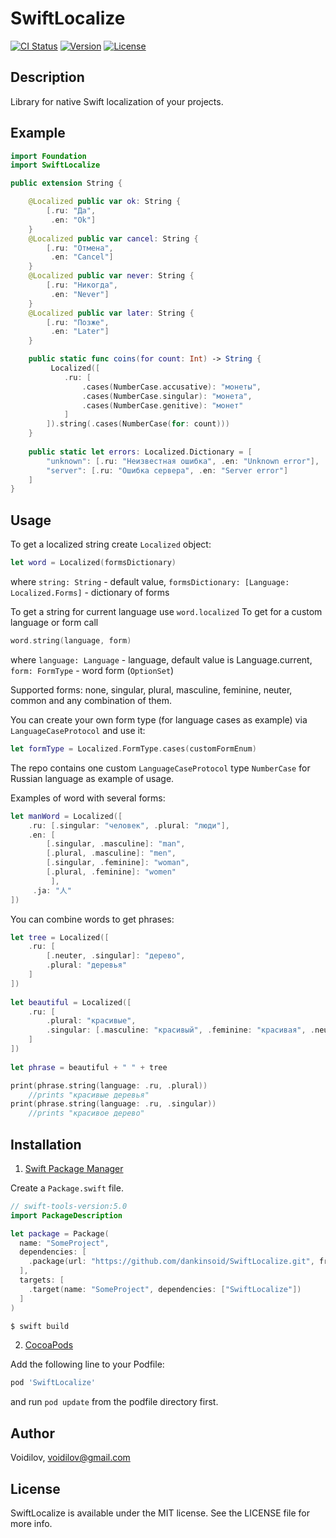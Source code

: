 # SwiftLocalize
[![CI Status](https://img.shields.io/travis/Voidilov/SwiftLocalize.svg?style=flat)](https://travis-ci.org/Voidilov/SwiftLocalize)
[![Version](https://img.shields.io/cocoapods/v/SwiftLocalize.svg?style=flat)](https://cocoapods.org/pods/SwiftLocalize)
[![License](https://img.shields.io/cocoapods/l/SwiftLocalize.svg?style=flat)](https://cocoapods.org/pods/SwiftLocalize)
## Description
Library for native Swift localization of your projects. 
	
## Example
```swift
import Foundation
import SwiftLocalize

public extension String {

	@Localized public var ok: String {
		[.ru: "Да",
		 .en: "Ok"]
	}
	@Localized public var cancel: String {
		[.ru: "Отмена",
		 .en: "Cancel"]
	}
	@Localized public var never: String {
		[.ru: "Никогда",
		 .en: "Never"]
	}
	@Localized public var later: String {
		[.ru: "Позже",
		 .en: "Later"]
	}

	public static func coins(for count: Int) -> String {
		 Localized([
			.ru: [
				.cases(NumberCase.accusative): "монеты",
				.cases(NumberCase.singular): "монета",
				.cases(NumberCase.genitive): "монет"
			]
		]).string(.cases(NumberCase(for: count)))
	}
	
	public static let errors: Localized.Dictionary = [
		"unknown": [.ru: "Неизвестная ошибка", .en: "Unknown error"],
		"server": [.ru: "Ошибка сервера", .en: "Server error"]
	]
}
```
## Usage
To get a localized string create `Localized` object:
```swift 
let word = Localized(formsDictionary)
```
where
	`string: String` - default value,
	`formsDictionary: [Language: Localized.Forms]` - dictionary of forms

To get a string for current language use `word.localized`
To get for a custom language or form call
```swift
word.string(language, form)
```
where
	`language: Language` - language, default value is Language.current,
	`form: FormType` - word form (`OptionSet`)
	
Supported forms: none, singular, plural, masculine, feminine, neuter, common and any combination of them.

You can create your own form type (for language cases as example) via `LanguageCaseProtocol` and use it:
```swift
let formType = Localized.FormType.cases(customFormEnum)
```
The repo contains one custom `LanguageCaseProtocol` type `NumberCase` for Russian language as example of usage.

Examples of word with several forms:
```swift
let manWord = Localized([
	.ru: [.singular: "человек", .plural: "люди"],
	.en: [
		[.singular, .masculine]: "man", 
		[.plural, .masculine]: "men",
		[.singular, .feminine]: "woman", 
		[.plural, .feminine]: "women"
	     ],
	 .ja: "人"
])
```
You can combine words to get phrases:
```swift
let tree = Localized([
    .ru: [
        [.neuter, .singular]: "дерево",
        .plural: "деревья"
    ]
])
       
let beautiful = Localized([
    .ru: [
        .plural: "красивые",
        .singular: [.masculine: "красивый", .feminine: "красивая", .neuter: "красивое"]
    ]
])
       
let phrase = beautiful + " " + tree

print(phrase.string(language: .ru, .plural))
    //prints "красивые деревья"
print(phrase.string(language: .ru, .singular))
    //prints "красивое дерево"
```

## Installation

1. [Swift Package Manager](https://github.com/apple/swift-package-manager)

Create a `Package.swift` file.

```swift
// swift-tools-version:5.0
import PackageDescription

let package = Package(
  name: "SomeProject",
  dependencies: [
    .package(url: "https://github.com/dankinsoid/SwiftLocalize.git", from: "1.9.0")
  ],
  targets: [
    .target(name: "SomeProject", dependencies: ["SwiftLocalize"])
  ]
)
```
	
```ruby
$ swift build
```

2.  [CocoaPods](https://cocoapods.org)

Add the following line to your Podfile:
```ruby
pod 'SwiftLocalize'
```
and run `pod update` from the podfile directory first.
	
## Author

Voidilov, voidilov@gmail.com

## License

SwiftLocalize is available under the MIT license. See the LICENSE file for more info.
